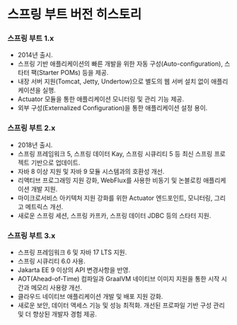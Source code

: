 # 스프링 부트 버전 히스토리

### 스프링 부트 1.x
* 2014년 출시.
* 스프링 기반 애플리케이션의 빠른 개발을 위한 자동 구성(Auto-configuration), 스타터 팩(Starter POMs) 등을 제공.
* 내장 서버 지원(Tomcat, Jetty, Undertow)으로 별도의 웹 서버 설치 없이 애플리케이션을 실행.
* Actuator 모듈을 통한 애플리케이션 모니터링 및 관리 기능 제공.
* 외부 구성(Externalized Configuration)을 통한 애플리케이션 설정 용이.

### 스프링 부트 2.x
* 2018년 출시.
* 스프링 프레임워크 5, 스프링 데이터 Kay, 스프링 시큐리티 5 등 최신 스프링 프로젝트 기반으로 업데이트.
* 자바 8 이상 지원 및 자바 9 모듈 시스템과의 호환성 개선.
* 리액티브 프로그래밍 지원 강화, WebFlux를 사용한 비동기 및 논블로킹 애플리케이션 개발 지원.
* 마이크로서비스 아키텍처 지원 강화를 위한 Actuator 엔드포인트, 모니터링, 그리고 메트릭스 개선.
* 새로운 스프링 세션, 스프링 카프카, 스프링 데이터 JDBC 등의 스타터 지원.

### 스프링 부트 3.x
* 스프링 프레임워크 6 및 자바 17 LTS 지원.
* 스프링 시큐리티 6.0 사용.
* Jakarta EE 9 이상의 API 변경사항을 반영.
* AOT(Ahead-of-Time) 컴파일과 GraalVM 네이티브 이미지 지원을 통한 시작 시간과 메모리 사용량 개선.
* 클라우드 네이티브 애플리케이션 개발 및 배포 지원 강화.
* 새로운 보안, 데이터 액세스 기능 및 성능 최적화.
개선된 프로파일 기반 구성 관리 및 더 향상된 개발자 경험 제공.
